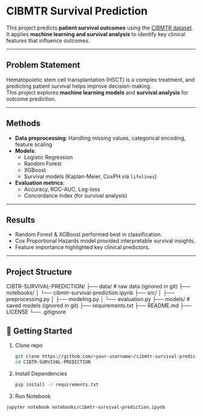 # CIBMTR Survival Prediction

This project predicts **patient survival outcomes** using the [CIBMTR dataset](https://www.cibmtr.org/).  
It applies **machine learning and survival analysis** to identify key clinical features that influence outcomes.

---

## Problem Statement
Hematopoietic stem cell transplantation (HSCT) is a complex treatment, and predicting patient survival helps improve decision-making.  
This project explores **machine learning models** and **survival analysis** for outcome prediction.

---

## Methods
- **Data preprocessing**: Handling missing values, categorical encoding, feature scaling  
- **Models**:
  - Logistic Regression
  - Random Forest
  - XGBoost
  - Survival models (Kaplan-Meier, CoxPH via `lifelines`)  
- **Evaluation metrics**:
  - Accuracy, ROC-AUC, Log-loss
  - Concordance index (for survival analysis)

---

## Results
- Random Forest & XGBoost performed best in classification.
- Cox Proportional Hazards model provided interpretable survival insights.
- Feature importance highlighted key clinical predictors.

---

## Project Structure

CIBTR-SURVIVAL-PREDICTION/
├── data/ # raw data (ignored in git)
├── notebooks/
│ └── cibmtr-survival-prediction.ipynb
├── src/
│ ├── preprocessing.py
│ ├── modeling.py
│ └── evaluation.py
├── models/ # saved models (ignored in git)
├── requirements.txt
├── README.md
├── LICENSE
└── .gitignore

## 🚀 Getting Started
1. Clone repo  
   ```bash
   git clone https://github.com/<your-username>/cibmtr-survival-prediction.git
   cd CIBTR-SURVIVAL-PREDICTION

2. Install Dependencies
   ```bash
   pip install -r requirements.txt

3. Run Notebook
  ```bash
  jupyter notebook notebooks/cibmtr-survival-prediction.ipynb

  
